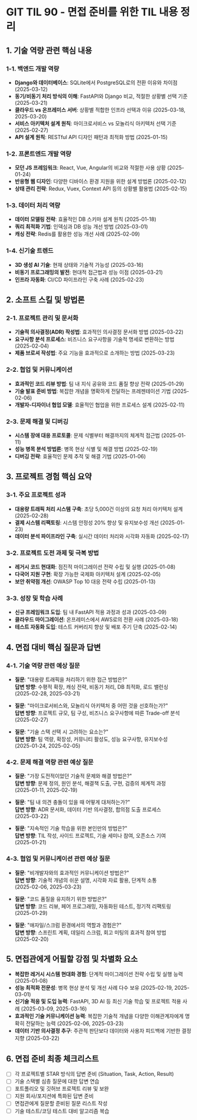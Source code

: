 # GIT TIL 90 - 면접 준비를 위한 TIL 내용 정리

## 1. 기술 역량 관련 핵심 내용

### 1-1. 백엔드 개발 역량
- **Django와 데이터베이스**: SQLite에서 PostgreSQL로의 전환 이유와 차이점 (2025-03-12)
- **동기/비동기 처리 방식의 이해**: FastAPI와 Django 비교, 적절한 상황별 선택 기준 (2025-03-21)
- **클라우드 vs 온프레미스 서버**: 상황별 적합한 인프라 선택과 이유 (2025-03-18, 2025-03-20)
- **서비스 아키텍처 설계 원칙**: 마이크로서비스 vs 모놀리식 아키텍처 선택 기준 (2025-02-27)
- **API 설계 원칙**: RESTful API 디자인 패턴과 최적화 방법 (2025-01-15)

### 1-2. 프론트엔드 개발 역량
- **모던 JS 프레임워크**: React, Vue, Angular의 비교와 적절한 사용 상황 (2025-01-24)
- **반응형 웹 디자인**: 다양한 디바이스 환경 지원을 위한 설계 방법론 (2025-02-12)
- **상태 관리 전략**: Redux, Vuex, Context API 등의 상황별 활용법 (2025-02-15)

### 1-3. 데이터 처리 역량
- **데이터 모델링 전략**: 효율적인 DB 스키마 설계 원칙 (2025-01-18)
- **쿼리 최적화 기법**: 인덱싱과 DB 성능 개선 방법 (2025-03-01)
- **캐싱 전략**: Redis를 활용한 성능 개선 사례 (2025-02-09)

### 1-4. 신기술 트렌드
- **3D 생성 AI 기술**: 현재 상태와 기술적 가능성 (2025-03-16)
- **비동기 프로그래밍의 발전**: 현대적 접근법과 성능 이점 (2025-03-21)
- **인프라 자동화**: CI/CD 파이프라인 구축 사례 (2025-02-23)

## 2. 소프트 스킬 및 방법론

### 2-1. 프로젝트 관리 및 문서화
- **기술적 의사결정(ADR) 작성법**: 효과적인 의사결정 문서화 방법 (2025-03-22)
- **요구사항 분석 프로세스**: 비즈니스 요구사항을 기술적 명세로 변환하는 방법 (2025-02-04)
- **제품 브로셔 작성법**: 주요 기능을 효과적으로 소개하는 방법 (2025-03-23)

### 2-2. 협업 및 커뮤니케이션
- **효과적인 코드 리뷰 방법**: 팀 내 지식 공유와 코드 품질 향상 전략 (2025-01-29)
- **기술 발표 준비 방법**: 복잡한 개념을 명확하게 전달하는 프레젠테이션 기법 (2025-02-06)
- **개발자-디자이너 협업 모델**: 효율적인 협업을 위한 프로세스 설계 (2025-02-11)

### 2-3. 문제 해결 및 디버깅
- **시스템 장애 대응 프로토콜**: 문제 식별부터 해결까지의 체계적 접근법 (2025-01-11)
- **성능 병목 분석 방법론**: 병목 현상 식별 및 해결 방법 (2025-02-19)
- **디버깅 전략**: 효율적인 문제 추적 및 해결 기법 (2025-01-06)

## 3. 프로젝트 경험 핵심 요약

### 3-1. 주요 프로젝트 성과
- **대용량 트래픽 처리 시스템 구축**: 초당 5,000건 이상의 요청 처리 아키텍처 설계 (2025-02-28)
- **결제 시스템 리팩토링**: 시스템 안정성 20% 향상 및 유지보수성 개선 (2025-01-23)
- **데이터 분석 파이프라인 구축**: 실시간 데이터 처리와 시각화 자동화 (2025-02-17)

### 3-2. 프로젝트 도전 과제 및 극복 방법
- **레거시 코드 현대화**: 점진적 마이그레이션 전략 수립 및 실행 (2025-01-08)
- **다국어 지원 구현**: 확장 가능한 국제화 아키텍처 설계 (2025-02-05)
- **보안 취약점 개선**: OWASP Top 10 대응 전략 수립 (2025-01-13)

### 3-3. 성장 및 학습 사례
- **신규 프레임워크 도입**: 팀 내 FastAPI 적용 과정과 성과 (2025-03-09)
- **클라우드 마이그레이션**: 온프레미스에서 AWS로의 전환 사례 (2025-03-18)
- **테스트 자동화 도입**: 테스트 커버리지 향상 및 배포 주기 단축 (2025-02-14)

## 4. 면접 대비 핵심 질문과 답변

### 4-1. 기술 역량 관련 예상 질문
- **질문**: "대용량 트래픽을 처리하기 위한 접근 방법은?" <br>
  **답변 방향**: 수평적 확장, 캐싱 전략, 비동기 처리, DB 최적화, 로드 밸런싱 <br> (2025-02-28, 2025-03-21)

- **질문**: "마이크로서비스와, 모놀리식 아키텍처 중 어떤 것을 선호하는가?" <br>
  **답변 방향**: 프로젝트 규모, 팀 구성, 비즈니스 요구사항에 따른 Trade-off 분석 <br> (2025-02-27)

- **질문**: "기술 스택 선택 시 고려하는 요소는?" <br>
  **답변 방향**: 팀 역량, 확장성, 커뮤니티 활성도, 성능 요구사항, 유지보수성 <br> (2025-01-24, 2025-02-05)

### 4-2. 문제 해결 역량 관련 예상 질문
- **질문**: "가장 도전적이었던 기술적 문제와 해결 방법은?" <br>
  **답변 방향**: 문제 정의, 원인 분석, 해결책 도출, 구현, 검증의 체계적 과정 <br> (2025-01-11, 2025-02-19)

- **질문**: "팀 내 의견 충돌이 있을 때 어떻게 대처하는가?" <br>
  **답변 방향**: ADR 문서화, 데이터 기반 의사결정, 합의점 도출 프로세스 <br>  (2025-03-22)

- **질문**: "지속적인 기술 학습을 위한 본인만의 방법은?" <br>
  **답변 방향**: TIL 작성, 사이드 프로젝트, 기술 세미나 참여, 오픈소스 기여 <br>  (2025-01-21)

### 4-3. 협업 및 커뮤니케이션 관련 예상 질문
- **질문**: "비개발자와의 효과적인 커뮤니케이션 방법은?" <br>
  **답변 방향**: 기술적 개념의 쉬운 설명, 시각화 자료 활용, 단계적 소통 <br>  (2025-02-06, 2025-03-23)

- **질문**: "코드 품질을 유지하기 위한 방법은?" <br>
  **답변 방향**: 코드 리뷰, 페어 프로그래밍, 자동화된 테스트, 정기적 리팩토링 <br>  (2025-01-29)

- **질문**: "애자일/스크럼 환경에서의 역할과 경험은?" <br>
  **답변 방향**: 스프린트 계획, 데일리 스크럼, 회고 미팅의 효과적 참여 방법 <br>  (2025-02-20)

## 5. 면접관에게 어필할 강점 및 차별화 요소

- **복잡한 레거시 시스템 현대화 경험**: 단계적 마이그레이션 전략 수립 및 실행 능력 (2025-01-08)
- **성능 최적화 전문성**: 병목 현상 분석 및 개선 사례 다수 보유 (2025-02-19, 2025-03-01)
- **신기술 적응 및 도입 능력**: FastAPI, 3D AI 등 최신 기술 학습 및 프로젝트 적용 사례 (2025-03-09, 2025-03-16)
- **효과적인 기술 커뮤니케이션 능력**: 복잡한 기술적 개념을 다양한 이해관계자에게 명확히 전달하는 능력 (2025-02-06, 2025-03-23)
- **데이터 기반 의사결정 추구**: 주관적 판단보다 데이터와 사용자 피드백에 기반한 결정 지향 (2025-03-22)

## 6. 면접 준비 최종 체크리스트

- [ ] 각 프로젝트별 STAR 방식의 답변 준비 (Situation, Task, Action, Result)
- [ ] 기술 스택별 심층 질문에 대한 답변 연습
- [ ] 포트폴리오 및 깃허브 프로젝트 리뷰 및 보완
- [ ] 지원 회사/포지션에 특화된 답변 준비
- [ ] 면접관에게 질문할 준비된 질문 리스트 작성
- [ ] 기술 테스트/코딩 테스트 대비 알고리즘 복습
